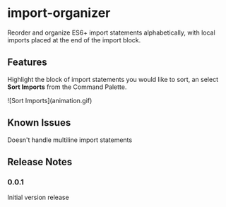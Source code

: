# import-organizer

Reorder and organize ES6+ import statements alphabetically, with local imports placed at the end of the import block.

## Features

Highlight the block of import statements you would like to sort, an select **Sort Imports** from the Command Palette.

\!\[Sort Imports\]\(animation.gif\)

## Known Issues

Doesn't handle multiline import statements

## Release Notes

### 0.0.1

Initial version release
